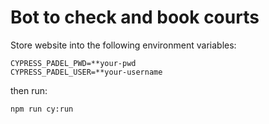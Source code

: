 # Bot to check and book courts

Store website into the following environment variables:
```
CYPRESS_PADEL_PWD=**your-pwd
CYPRESS_PADEL_USER=**your-username
```

then run:
```
npm run cy:run
```